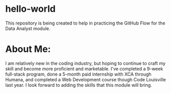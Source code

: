 # hello-world
This repository is being created to help in practicing the GitHub Flow for the Data Analyst module.
# About Me:
I am relatively new in the coding industry, but hoping to continue to craft my skill and become more proficient and marketable. 
I've completed a 9-week full-stack program, done a 5-month paid internship with XCA through Humana, and completed a Web Development course though Code Louisville last year. 
I look forward to adding the skills that this module will bring. 
